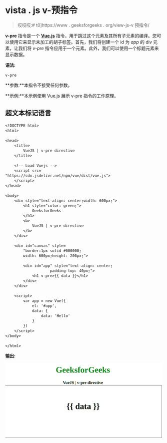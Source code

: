 # vista . js v-预指令

> 哎哎哎:# t0]https://www . geeksforgeeks . org/view-js-v 预指令/

**v-pre** 指令是一个 [**Vue.js**](https://www.geeksforgeeks.org/vue-js-introduction-installation/) 指令，用于跳过这个元素及其所有子元素的编译。您可以使用它来显示未加工的胡子标签。首先，我们将创建一个 id 为 *app* 的 div 元素，让我们将 *v-pre* 指令应用于一个元素。此外，我们可以使用一个标题元素来显示数据。

**语法:**

```
v-pre
```

**参数:**本指令不接受任何参数。

**示例:**本示例使用 Vue.js 展示 v-pre 指令的工作原理。

## 超文本标记语言

```
<!DOCTYPE html>
<html>

<head>
    <title>
        VueJS | v-pre directive
    </title>

    <!-- Load Vuejs -->
    <script src=
"https://cdn.jsdelivr.net/npm/vue/dist/vue.js">
    </script>
</head>

<body>
    <div style="text-align: center;width: 600px;">
        <h1 style="color: green;">
            GeeksforGeeks
        </h1>
        <b>
            VueJS | v-pre directive
        </b>
    </div>

    <div id="canvas" style=
        "border:1px solid #000000;
        width: 600px;height: 200px;">

        <div id="app" style="text-align: center; 
                    padding-top: 40px;">
            <h1 v-pre>{{ data }}</h1>
        </div>
    </div>

    <script>
        var app = new Vue({
            el: '#app',
            data: {
                data: 'Hello'
            }
        })
    </script>
</body>

</html>                   
```

**输出:**

![](img/1592ffa6e4dc3da91b3bbf94959841f4.png)